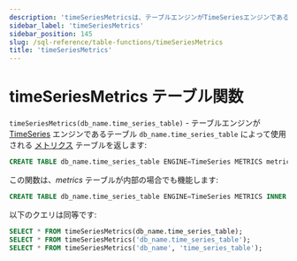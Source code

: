 ```yaml
---
description: 'timeSeriesMetricsは、テーブルエンジンがTimeSeriesエンジンであるテーブル`db_name.time_series_table`によって使用されるメトリクステーブルを返します。'
sidebar_label: 'timeSeriesMetrics'
sidebar_position: 145
slug: /sql-reference/table-functions/timeSeriesMetrics
title: 'timeSeriesMetrics'
---
```



# timeSeriesMetrics テーブル関数

`timeSeriesMetrics(db_name.time_series_table)` - テーブルエンジンが [TimeSeries](../../engines/table-engines/integrations/time-series.md) エンジンであるテーブル `db_name.time_series_table` によって使用される [メトリクス](../../engines/table-engines/integrations/time-series.md#metrics-table) テーブルを返します:

```sql
CREATE TABLE db_name.time_series_table ENGINE=TimeSeries METRICS metrics_table
```

この関数は、_metrics_ テーブルが内部の場合でも機能します:

```sql
CREATE TABLE db_name.time_series_table ENGINE=TimeSeries METRICS INNER UUID '01234567-89ab-cdef-0123-456789abcdef'
```

以下のクエリは同等です:

```sql
SELECT * FROM timeSeriesMetrics(db_name.time_series_table);
SELECT * FROM timeSeriesMetrics('db_name.time_series_table');
SELECT * FROM timeSeriesMetrics('db_name', 'time_series_table');
```
